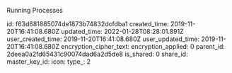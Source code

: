 Running Processes

id: f63d681885074de1873b74832dcfdba1
created_time: 2019-11-20T16:41:08.680Z
updated_time: 2022-01-28T08:28:01.891Z
user_created_time: 2019-11-20T16:41:08.680Z
user_updated_time: 2019-11-20T16:41:08.680Z
encryption_cipher_text: 
encryption_applied: 0
parent_id: 2deea0a2fd65431c90074dad6a2d5de8
is_shared: 0
share_id: 
master_key_id: 
icon: 
type_: 2